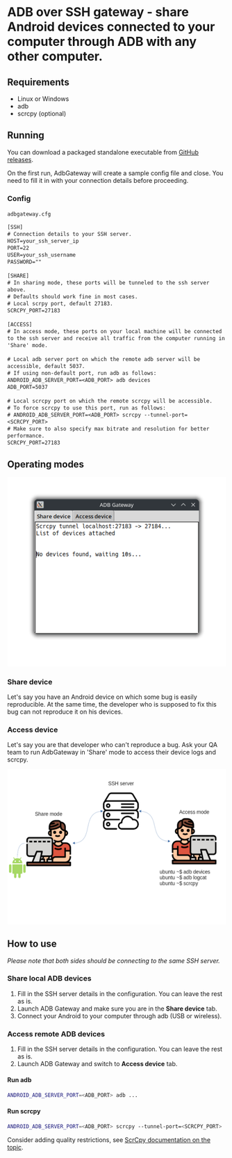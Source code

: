 # ADB over SSH gateway - share Android devices connected to your computer through ADB with any other computer.

## Requirements
 - Linux or Windows
 - adb
 - scrcpy (optional)

## Running
You can download a packaged standalone executable from [GitHub releases](https://github.com/dshatz/Adb-Gateway/releases).

On the first run, AdbGateway will create a sample config file and close. 
You need to fill it in with your connection details before proceeding.

### Config
`adbgateway.cfg`
```properties
[SSH]
# Connection details to your SSH server.
HOST=your_ssh_server_ip
PORT=22
USER=your_ssh_username
PASSWORD=""

[SHARE]
# In sharing mode, these ports will be tunneled to the ssh server above.
# Defaults should work fine in most cases.
# Local scrpy port, default 27183.
SCRCPY_PORT=27183

[ACCESS]
# In access mode, these ports on your local machine will be connected to the ssh server and receive all traffic from the computer running in 'Share' mode.

# Local adb server port on which the remote adb server will be accessible, default 5037.
# If using non-default port, run adb as follows: ANDROID_ADB_SERVER_PORT=<ADB_PORT> adb devices
ADB_PORT=5037

# Local scrcpy port on which the remote scrcpy will be accessible.
# To force scrcpy to use this port, run as follows:
# ANDROID_ADB_SERVER_PORT=<ADB_PORT> scrcpy --tunnel-port=<SCRCPY_PORT>
# Make sure to also specify max bitrate and resolution for better performance.
SCRCPY_PORT=27183
```

## Operating modes
![window.png](readme%2Fwindow.png)

### Share device
Let's say you have an Android device on which some bug is easily reproducible.
At the same time, the developer who is supposed to fix this bug can not reproduce it on his devices.

### Access device
Let's say you are that developer who can't reproduce a bug. 
Ask your QA team to run AdbGateway in 'Share' mode to access their device logs and scrcpy.

![scheme.png](readme%2Fscheme.png)


## How to use
*Please note that both sides should be connecting to the same SSH server.*
### Share local ADB devices
1. Fill in the SSH server details in the configuration. You can leave the rest as is.
2. Launch ADB Gateway and make sure you are in the **Share device** tab.
3. Connect your Android to your computer through adb (USB or wireless).

### Access remote ADB devices
1. Fill in the SSH server details in the configuration. You can leave the rest as is.
2. Launch ADB Gateway and switch to **Access device** tab.

#### Run adb
```bash
ANDROID_ADB_SERVER_PORT=<ADB_PORT> adb ...
```

#### Run scrcpy
```bash
ANDROID_ADB_SERVER_PORT=<ADB_PORT> scrcpy --tunnel-port=<SCRCPY_PORT>
```
Consider adding quality restrictions, see [ScrCpy documentation on the topic](https://github.com/Genymobile/scrcpy/blob/master/doc/video.md).